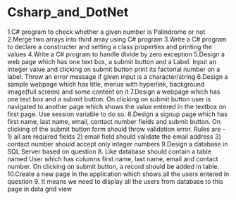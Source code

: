 # Csharp_and_DotNet

1.C# program to check whether a given number is Palindrome or not
2.Merge two arrays into third array using C# program
3.Write a C# program to declare a constructer and setting a class properties and printing the values
4.Write a C# program to handle divide by zero exception
5.Design a web page which has one text box, a submit button and a Label. Input an integer value and clicking on submit button print its factorial number on a label. Throw an error message if given input is a character/string
6.Design a sample webpage which has title, menus with hyperlink, background image(full screen) and some content on it
7.Design a webpage which has one text box and a submit button. On clicking on submit button user is navigated to another page which shows the value entered in the textbox on first page. Use session variable to do so.
8.Design a signup page which has first name, last name, email, contact number fields and submit button. On clicking of the submit button form should throw validation error. Rules are - 1) all are required fields 2) email field should validate the email address 3) contact number should accept only integer numbers
9.Design a database in SQL Server based on question 8. Like database should contain a table named User which has columns first name, last name, email and contact number. On clicking on submit button, a record should be added in table.
10.Create a new page in the application which shows all the users entered in question 9. It means we need to display all the users from database to this page in data grid view

